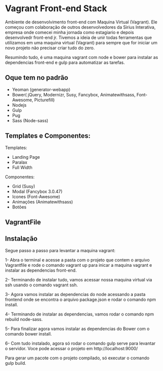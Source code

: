 Vagrant Front-end Stack
=====
Ambiente de desenvolvimento front-end com Maquina Virtual (Vagrant). Ele começou com colaboração de outros desenvolvedores da Sirius Interativa, empresa onde comecei minha jornada como estagiario e depois desenvolvedr front-end jr. Tivemos a ideia de unir todas ferramentas que utilizamos em uma maquina virtual (Vagrant) para sempre que for iniciar um novo projeto não precisar criar tudo do zero.

Resumindo tudo, é uma maquina vagrant com node e bower para instalar as dependencias front-end e gulp para automatizar as tarefas.

Oque tem no padrão
-----
- Yeoman (generator-webapp)
- Bower( jQuery, Modernizr, Susy, Fancybox, Animatewithsass, Font-Awesome, Picturefill)
- Nodejs
- Gulp
- Pug
- Sass (Node-sass)

Templates e Componentes:
-----

Templates:
- Landing Page
- Paralax
- Full Width

Componentes:
- Grid (Susy)
- Modal (Fancybox 3.0.47)
- Icones (Font-Awesome)
- Animações (Animatewithsass)
- Botões

VagrantFile
-----

Instalação
-----
Segue passo a passo para levantar a maquina vagrant:

1- Abra o terminal e acesse a pasta com o projeto que contem o arquivo Vagrantfile e rode o comando vagrant up para inicar a maquina vagrant e instalar as dependencias front-end.

2- Terminando de instalar tudo, vamos acessar nossa maquina virtual via ssh usando o comando vagrant ssh.

3- Agora vamos instalar as dependencias do node acessando a pasta frontend onde se encontra o arquivo package.json e rodar o comando npm install.

4- Terminando de instalar as dependencias, vamos rodar o comando npm rebuild node-sass.

5- Para finalizar agora vamos instalar as dependencias do Bower com o comando bower install.

6- Com tudo instalado, agora só rodar o comando gulp serve para levantar o servidor. Voce pode acessar o projeto em http://localhost:9000/

Para gerar um pacote com o projeto compilado, só executar o comando gulp build.
